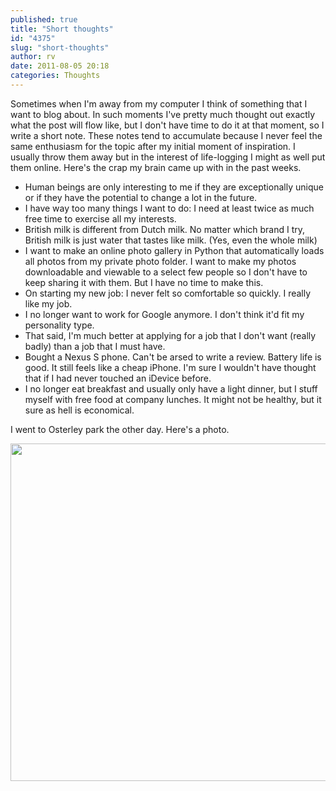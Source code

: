```yaml
---
published: true
title: "Short thoughts"
id: "4375"
slug: "short-thoughts"
author: rv
date: 2011-08-05 20:18
categories: Thoughts
---
```

Sometimes when I'm away from my computer I think of something that I want to blog about. In such moments I've pretty much thought out exactly what the post will flow like, but I don't have time to do it at that moment, so I write a short note. These notes tend to accumulate because I never feel the same enthusiasm for the topic after my initial moment of inspiration. I usually throw them away but in the interest of life-logging I might as well put them online. Here's the crap my brain came up with in the past weeks.
<ul>
	<li>Human beings are only interesting to me if they are exceptionally unique or if they have the potential to change a lot in the future.</li>
	<li>I have way too many things I want to do: I need at least twice as much free time to exercise all my interests.</li>
	<li>British milk is different from Dutch milk. No matter which brand I try, British milk is just water that tastes like milk. (Yes, even the whole milk)</li>
	<li>I want to make an online photo gallery in Python that automatically loads all photos from my private photo folder. I want to make my photos downloadable and viewable to a select few people so I don't have to keep sharing it with them. But I have no time to make this.</li>
	<li>On starting my new job: I never felt so comfortable so quickly. I really like my job.</li>
	<li>I no longer want to work for Google anymore. I don't think it'd fit my personality type.</li>
	<li>That said, I'm much better at applying for a job that I don't want (really badly) than a job that I must have.</li>
	<li>Bought a Nexus S phone. Can't be arsed to write a review. Battery life is good. It still feels like a cheap iPhone. I'm sure I wouldn't have thought that if I had never touched an iDevice before.</li>
	<li>I no longer eat breakfast and usually only have a light dinner, but I stuff myself with free food at company lunches. It might not be healthy, but it sure as hell is economical.</li>
</ul>
I went to Osterley park the other day. Here's a photo.

<a href="https://s3.amazonaws.com/cfwblog/uploads/2011/08/osterley.jpg"><img class="aligncenter size-full wp-image-4377" title="osterleysml" src="https://s3.amazonaws.com/cfwblog/uploads/2011/08/osterleysml.jpg" alt="" width="600" height="540" /></a>